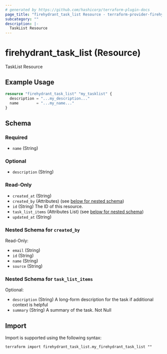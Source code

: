 ```yaml
---
# generated by https://github.com/hashicorp/terraform-plugin-docs
page_title: "firehydrant_task_list Resource - terraform-provider-firehydrant"
subcategory: ""
description: |-
  TaskList Resource
---
```


# firehydrant_task_list (Resource)

TaskList Resource

## Example Usage

```terraform
resource "firehydrant_task_list" "my_tasklist" {
  description = "...my_description..."
  name        = "...my_name..."
}
```

<!-- schema generated by tfplugindocs -->
## Schema

### Required

- `name` (String)

### Optional

- `description` (String)

### Read-Only

- `created_at` (String)
- `created_by` (Attributes) (see [below for nested schema](#nestedatt--created_by))
- `id` (String) The ID of this resource.
- `task_list_items` (Attributes List) (see [below for nested schema](#nestedatt--task_list_items))
- `updated_at` (String)

<a id="nestedatt--created_by"></a>
### Nested Schema for `created_by`

Read-Only:

- `email` (String)
- `id` (String)
- `name` (String)
- `source` (String)


<a id="nestedatt--task_list_items"></a>
### Nested Schema for `task_list_items`

Optional:

- `description` (String) A long-form description for the task if additional context is helpful
- `summary` (String) A summary of the task. Not Null

## Import

Import is supported using the following syntax:

```shell
terraform import firehydrant_task_list.my_firehydrant_task_list ""
```
